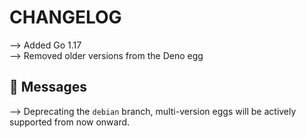 
# CHANGELOG

⟶ Added Go 1.17 \
⟶ Removed older versions from the Deno egg

## 📌 Messages

⟶ Deprecating the `debian` branch, multi-version eggs will be actively supported from now onward.
